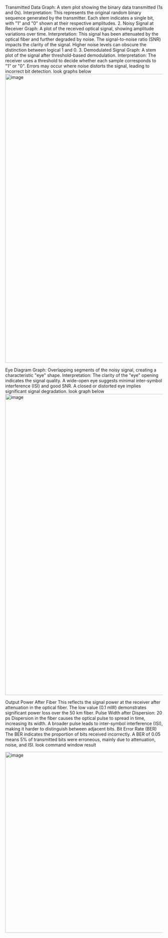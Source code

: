  Transmitted Data
Graph: A stem plot showing the binary data transmitted (1s and 0s).
Interpretation: This represents the original random binary sequence generated by the transmitter. Each stem indicates a single bit, with "1" and "0" shown at their respective amplitudes.
2. Noisy Signal at Receiver
Graph: A plot of the received optical signal, showing amplitude variations over time.
Interpretation:
This signal has been attenuated by the optical fiber and further degraded by noise.
The signal-to-noise ratio (SNR) impacts the clarity of the signal. Higher noise levels can obscure the distinction between logical 1 and 0.
3. Demodulated Signal
Graph: A stem plot of the signal after threshold-based demodulation.
Interpretation:
The receiver uses a threshold to decide whether each sample corresponds to "1" or "0".
Errors may occur where noise distorts the signal, leading to incorrect bit detection.
 look graphs below
<img width="920" alt="image" src="https://github.com/user-attachments/assets/bb3fcd36-5342-4781-abe7-642d10837f9f">

Eye Diagram
Graph: Overlapping segments of the noisy signal, creating a characteristic "eye" shape.
Interpretation:
The clarity of the "eye" opening indicates the signal quality.
A wide-open eye suggests minimal inter-symbol interference (ISI) and good SNR.
A closed or distorted eye implies significant signal degradation.
look graph below
<img width="959" alt="image" src="https://github.com/user-attachments/assets/1d998f68-4e60-49a4-9c35-470989c323b0">

Output Power After Fiber
This reflects the signal power at the receiver after attenuation in the optical fiber.
The low value (0.1 mW) demonstrates significant power loss over the 50 km fiber.
Pulse Width after Dispersion: 20 ps
Dispersion in the fiber causes the optical pulse to spread in time, increasing its width.
A broader pulse leads to inter-symbol interference (ISI), making it harder to distinguish between adjacent bits.
Bit Error Rate (BER)
The BER indicates the proportion of bits received incorrectly.
A BER of 0.05 means 5% of transmitted bits were erroneous, mainly due to attenuation, noise, and ISI.
look command window result

<img width="576" alt="image" src="https://github.com/user-attachments/assets/b467c203-6638-4b19-8795-8ee153969519">
